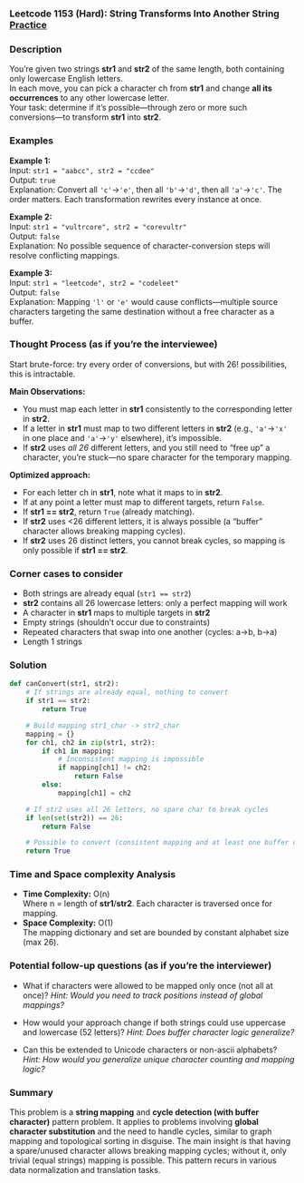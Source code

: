 ### Leetcode 1153 (Hard): String Transforms Into Another String [Practice](https://leetcode.com/problems/string-transforms-into-another-string)

### Description  
You’re given two strings **str1** and **str2** of the same length, both containing only lowercase English letters.  
In each move, you can pick a character ch from **str1** and change **all its occurrences** to any other lowercase letter.  
Your task: determine if it’s possible—through zero or more such conversions—to transform **str1** into **str2**.

### Examples  

**Example 1:**  
Input: `str1 = "aabcc", str2 = "ccdee"`  
Output: `true`  
Explanation: Convert all `'c'`→`'e'`, then all `'b'`→`'d'`, then all `'a'`→`'c'`. The order matters. Each transformation rewrites every instance at once.

**Example 2:**  
Input: `str1 = "vultrcore", str2 = "corevultr"`  
Output: `false`  
Explanation: No possible sequence of character-conversion steps will resolve conflicting mappings.

**Example 3:**  
Input: `str1 = "leetcode", str2 = "codeleet"`  
Output: `false`  
Explanation: Mapping `'l'` or `'e'` would cause conflicts—multiple source characters targeting the same destination without a free character as a buffer.

### Thought Process (as if you’re the interviewee)  

Start brute-force: try every order of conversions, but with 26! possibilities, this is intractable.

**Main Observations:**
- You must map each letter in **str1** consistently to the corresponding letter in **str2**.
- If a letter in **str1** must map to two different letters in **str2** (e.g., `'a'`→`'x'` in one place and `'a'`→`'y'` elsewhere), it’s impossible.
- If **str2** uses *all 26* different letters, and you still need to “free up” a character, you’re stuck—no spare character for the temporary mapping.

**Optimized approach:**
- For each letter ch in **str1**, note what it maps to in **str2**.
- If at any point a letter must map to different targets, return `False`.
- If **str1 == str2**, return `True` (already matching).
- If **str2** uses <26 different letters, it is always possible (a “buffer” character allows breaking mapping cycles).
- If **str2** uses 26 distinct letters, you cannot break cycles, so mapping is only possible if **str1 == str2**.

### Corner cases to consider  
- Both strings are already equal (`str1 == str2`)
- **str2** contains all 26 lowercase letters: only a perfect mapping will work
- A character in **str1** maps to multiple targets in **str2**
- Empty strings (shouldn’t occur due to constraints)
- Repeated characters that swap into one another (cycles: a→b, b→a)
- Length 1 strings

### Solution

```python
def canConvert(str1, str2):
    # If strings are already equal, nothing to convert
    if str1 == str2:
        return True

    # Build mapping str1_char -> str2_char
    mapping = {}
    for ch1, ch2 in zip(str1, str2):
        if ch1 in mapping:
            # Inconsistent mapping is impossible
            if mapping[ch1] != ch2:
                return False
        else:
            mapping[ch1] = ch2

    # If str2 uses all 26 letters, no spare char to break cycles
    if len(set(str2)) == 26:
        return False

    # Possible to convert (consistent mapping and at least one buffer character available)
    return True
```

### Time and Space complexity Analysis  

- **Time Complexity:** O(n)  
  Where n = length of **str1**/**str2**. Each character is traversed once for mapping.
- **Space Complexity:** O(1)  
  The mapping dictionary and set are bounded by constant alphabet size (max 26).

### Potential follow-up questions (as if you’re the interviewer)  

- What if characters were allowed to be mapped only once (not all at once)?
  *Hint: Would you need to track positions instead of global mappings?*

- How would your approach change if both strings could use uppercase and lowercase (52 letters)?
  *Hint: Does buffer character logic generalize?*

- Can this be extended to Unicode characters or non-ascii alphabets?
  *Hint: How would you generalize unique character counting and mapping logic?*

### Summary
This problem is a **string mapping** and **cycle detection (with buffer character)** pattern problem. It applies to problems involving **global character substitution** and the need to handle cycles, similar to graph mapping and topological sorting in disguise. The main insight is that having a spare/unused character allows breaking mapping cycles; without it, only trivial (equal strings) mapping is possible. This pattern recurs in various data normalization and translation tasks.